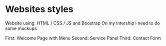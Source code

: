 # Websites styles

Website using: HTML / CSS / JS and Boostrap
On my Intership i need to do some muckups

First: Welcome Page with Menu
Second: Service Panel
Third: Contact Form
